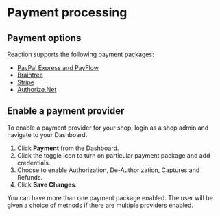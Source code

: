 # Payment processing

## Payment options

Reaction supports the following payment packages:

-   [PayPal Express and PayFlow](https://github.com/reactioncommerce/reaction-paypal)
-   [Braintree](https://github.com/reactioncommerce/reaction-braintree)
-   [Stripe](https://github.com/reactioncommerce/reaction-stripe)
-   [Authorize.Net](https://github.com/taylorsmithgg/reaction-auth-net)

## Enable a payment provider

To enable a payment provider for your shop, login as a shop admin and navigate to your Dashboard.

1.  Click **Payment** <i class="rui font-icon fa fa-credit-card"></i> from the Dashboard.
2.  Click the toggle icon to turn on particular payment package and add credentials.
3.  Choose to enable Authorization, De-Authorization, Captures and Refunds.
4.  Click **Save Changes**.

You can have more than one payment package enabled. The user will be given a choice of methods if there are multiple providers enabled.
